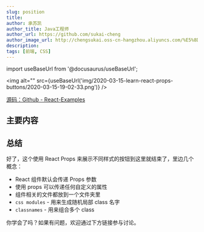 ```yaml
---
slug: position
title:
author: 承苏凯
author_title: Java工程师
author_url: https://github.com/sukai-cheng
author_image_url: http://chengsukai.oss-cn-hangzhou.aliyuncs.com/%E5%8D%9A%E5%AE%A2/%E5%9B%BE%E7%89%87/1134620.png
description:
tags: [前端, CSS]
---
```


import useBaseUrl from '@docusaurus/useBaseUrl';

<img alt="" src={useBaseUrl('img/2020-03-15-learn-react-props-buttons/2020-03-15-19-02-33.png')} />

<!-- truncate -->

<!-- [B 站视频 - 点击传送]() -->

[源码：Github - React-Examples](https://github.com/zxuqian/react-examples)

## 主要内容

## 总结

好了，这个使用 React Props 来展示不同样式的按钮到这里就结束了，里边几个概念：

- React 组件默认会传递 Props 参数
- 使用 props 可以传递任何自定义的属性
- 组件相关的文件都放到一个文件夹里
- `css modules` - 用来生成随机局部 class 名字
- `classnames` - 用来组合多个 class

你学会了吗？如果有问题，欢迎通过下方链接参与讨论。
